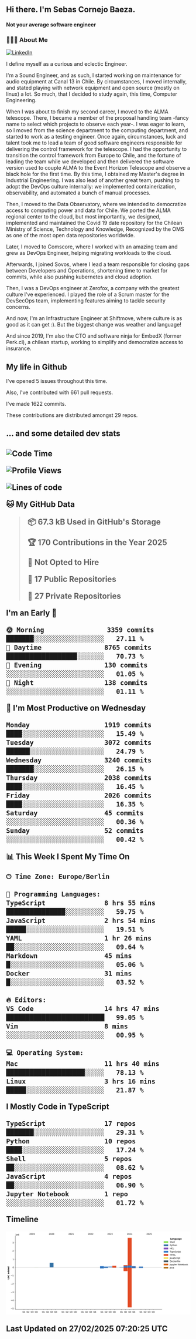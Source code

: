 <h2> Hi there.  I'm Sebas Cornejo Baeza.</h2>
<h4> Not your average software engineer</h4>
<h3> 👨🏻‍💻 About Me </h3>
<a href="http://linkedin.com/in/sebastian-cornejo-baeza/"><img alt="LinkedIn" src="https://img.shields.io/badge/Sebas%20Cornejo%20-informational?style=appveyor&logo=linkedin"></a>


I define myself as a curious and eclectic Engineer.

I'm a Sound Engineer, and as such, I started working on maintenance for audio equipment at Canal 13 in Chile.
By circumstances, I moved internally, and stated playing with network equipment and open source (mostly on linux) 
a lot. So much, that I decided to study again, this time, Computer Engineering.

When I was about to finish my second career, I moved to the ALMA telescope. There, I became a member of the proposal handling team
-fancy name to select which projects to observe each year-. 
I was eager to learn, so I moved from the science department to the computing department, and started to work as 
a testing engineer. Once again, circumstances, luck and talent took me to lead a team of good software engineers 
responsible for delivering the control framework for the telescope. I had the opportunity to transition the control framework from
Europe to Chile, and the fortune of leading the team while we developed and then delivered the software
version used to couple ALMA to the Event Horizon Telescope and observe a black hole for the first time.
By this time, I obtained my Master's degree in Industrial Engineering.
I was also lead of another great team, pushing to adopt the DevOps culture internally: we implemented containerization, observability, and automated a bunch of manual processes.

Then, I moved to the Data Observatory, where we intended to democratize access to computing power
and data for Chile. We ported the ALMA regional center to the cloud, but most importantly, we designed, implemented
and maintained the Covid 19 date repository for the Chilean Ministry of Science, Technology and Knowledge, Recognized by the OMS as one of the most open
data repositories worldwide.

Later, I moved to Comscore, where I worked with an amazing team and grew as DevOps Engineer, helping migrating workloads to the cloud.

Afterwards, I joined Sovos, where I lead a team responsible for closing gaps between Developers and Operations, shortening time to market for commits, while
also pushing kubernetes and cloud adoption.

Then, I was a DevOps engineer at Zerofox, a company with the greatest culture I've experienced. I played the role of a Scrum master for the DevSecOps team,
implementing features aiming to tackle security concerns.

And now, I'm an Infrastructure Engineer at Shiftmove, where culture is as good as it can get :). But the biggest change was weather and language!
 
And since 2019, I'm also the CTO and software ninja for EmbedX (former Perk.cl), a chilean startup, working to simplify and democratize access to insurance.

<h2> My life in Github </h2>

I've opened 5 issues throughout this time.

Also, I've contributed with 661 pull requests.

I've made 1622 commits.

These contributions are distributed amongst 29 repos.

<h2>... and some detailed dev stats<h2>

<!--START_SECTION:waka-->
![Code Time](http://img.shields.io/badge/Code%20Time-1%2C052%20hrs%2058%20mins-blue)

![Profile Views](http://img.shields.io/badge/Profile%20Views-33-blue)

![Lines of code](https://img.shields.io/badge/From%20Hello%20World%20I%27ve%20Written-5.2%20million%20lines%20of%20code-blue)

**🐱 My GitHub Data** 

> 📦 67.3 kB Used in GitHub's Storage 
 > 
> 🏆 170 Contributions in the Year 2025
 > 
> 🚫 Not Opted to Hire
 > 
> 📜 17 Public Repositories 
 > 
> 🔑 27 Private Repositories 
 > 
**I'm an Early 🐤** 

```text
🌞 Morning                3359 commits        ███████░░░░░░░░░░░░░░░░░░   27.11 % 
🌆 Daytime                8765 commits        ██████████████████░░░░░░░   70.73 % 
🌃 Evening                130 commits         ░░░░░░░░░░░░░░░░░░░░░░░░░   01.05 % 
🌙 Night                  138 commits         ░░░░░░░░░░░░░░░░░░░░░░░░░   01.11 % 
```
📅 **I'm Most Productive on Wednesday** 

```text
Monday                   1919 commits        ████░░░░░░░░░░░░░░░░░░░░░   15.49 % 
Tuesday                  3072 commits        ██████░░░░░░░░░░░░░░░░░░░   24.79 % 
Wednesday                3240 commits        ███████░░░░░░░░░░░░░░░░░░   26.15 % 
Thursday                 2038 commits        ████░░░░░░░░░░░░░░░░░░░░░   16.45 % 
Friday                   2026 commits        ████░░░░░░░░░░░░░░░░░░░░░   16.35 % 
Saturday                 45 commits          ░░░░░░░░░░░░░░░░░░░░░░░░░   00.36 % 
Sunday                   52 commits          ░░░░░░░░░░░░░░░░░░░░░░░░░   00.42 % 
```


📊 **This Week I Spent My Time On** 

```text
🕑︎ Time Zone: Europe/Berlin

💬 Programming Languages: 
TypeScript               8 hrs 55 mins       ███████████████░░░░░░░░░░   59.75 % 
JavaScript               2 hrs 54 mins       █████░░░░░░░░░░░░░░░░░░░░   19.51 % 
YAML                     1 hr 26 mins        ██░░░░░░░░░░░░░░░░░░░░░░░   09.64 % 
Markdown                 45 mins             █░░░░░░░░░░░░░░░░░░░░░░░░   05.06 % 
Docker                   31 mins             █░░░░░░░░░░░░░░░░░░░░░░░░   03.52 % 

🔥 Editors: 
VS Code                  14 hrs 47 mins      █████████████████████████   99.05 % 
Vim                      8 mins              ░░░░░░░░░░░░░░░░░░░░░░░░░   00.95 % 

💻 Operating System: 
Mac                      11 hrs 40 mins      ████████████████████░░░░░   78.13 % 
Linux                    3 hrs 16 mins       █████░░░░░░░░░░░░░░░░░░░░   21.87 % 
```

**I Mostly Code in TypeScript** 

```text
TypeScript               17 repos            ███████░░░░░░░░░░░░░░░░░░   29.31 % 
Python                   10 repos            ████░░░░░░░░░░░░░░░░░░░░░   17.24 % 
Shell                    5 repos             ██░░░░░░░░░░░░░░░░░░░░░░░   08.62 % 
JavaScript               4 repos             ██░░░░░░░░░░░░░░░░░░░░░░░   06.90 % 
Jupyter Notebook         1 repo              ░░░░░░░░░░░░░░░░░░░░░░░░░   01.72 % 
```



**Timeline**

![Lines of Code chart](https://raw.githubusercontent.com/scornejob/scornejob/master/assets/bar_graph.png)


 Last Updated on 27/02/2025 07:20:25 UTC
<!--END_SECTION:waka-->
